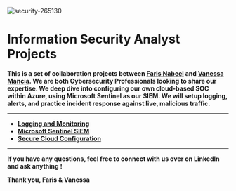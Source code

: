![security-265130](https://user-images.githubusercontent.com/109401839/230737049-5549e6dc-7349-4d4c-8357-37b517e2da61.jpg)


<h1>Information Security Analyst Projects</h1>

<b> This is a set of collaboration projects between [Faris Nabeel](https://www.linkedin.com/in/fnabeel/) and [Vanessa Mancia](https://www.linkedin.com/in/vanessamancia/). We are both Cybersecurity Professionals looking to share our expertise. We deep dive into configuring our own cloud-based SOC within Azure, using Microsoft Sentinel as our SIEM. We will setup logging, alerts, and practice incident response against live, malicious traffic.<b/>

---

- <b>[Logging and Monitoring](https://github.com/fnabeel/Logging-and-Monitoring)<b>
- <b>[Microsoft Sentinel SIEM](https://github.com/fnabeel/Microsoft-Sentinel-SIEM-)<b>
- <b>[Secure Cloud Configuration](https://github.com/fnabeel/Secure-Cloud-Configuration)<b>

----

If you have any questions, feel free to connect with us over on LinkedIn and ask anything ! 

Thank you,
Faris & Vanessa
